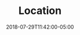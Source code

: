 ---
translationKey: "location"
title: "Location"
date: 2018-07-29T11:42:00-05:00
description: "map-marked"
---
